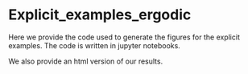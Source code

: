 # Explicit_examples_ergodic

Here we provide the code used to generate the figures for the explicit examples. The code is written in jupyter notebooks. 

We also provide an html version of our results.
